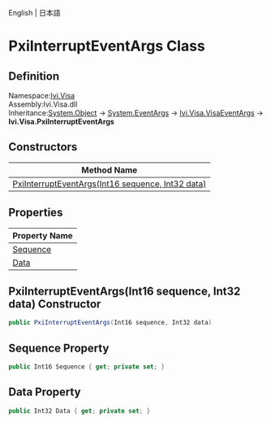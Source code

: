 English | 日本語

# PxiInterruptEventArgs Class

## Definition
Namespace:[Ivi.Visa](../Visa.md)<BR>
Assembly:Ivi.Visa.dll<BR>
Inheritance:[System.Object](https://learn.microsoft.com/en-us/dotnet/api/system.object) -> [System.EventArgs](https://learn.microsoft.com/en-us/dotnet/api/system.eventargs) -> [Ivi.Visa.VisaEventArgs](Ivi.Visa.VisaEventArgs.md) -> **Ivi.Visa.PxiInterruptEventArgs**

## Constructors

|Method Name|
|---|
|[PxiInterruptEventArgs(Int16 sequence, Int32 data)](#PxiInterruptEventArgsInt16-sequence-Int32-data-constructor)|

## Properties

|Property Name|
|---|
|[Sequence](#Sequence-Property)|
|[Data](#Data-Property)|

## PxiInterruptEventArgs(Int16 sequence, Int32 data) Constructor
```C#
public PxiInterruptEventArgs(Int16 sequence, Int32 data)
```
## Sequence Property
```C#
public Int16 Sequence { get; private set; }
```
## Data Property
```C#
public Int32 Data { get; private set; }
```
